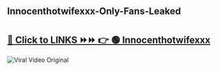 
 ## Innocenthotwifexxx-Only-Fans-Leaked

# <h2><a href="https://clipsfans.com/Innocenthotwifexxx&ref=git">🔗 Click to LINKS ⏩⏩ 👉 🟢 Innocenthotwifexxx </a></h2>

<a href="https://clipsfans.com/Innocenthotwifexxx&ref=git" rel="nofollow" data-target="animated-image.originalLink"><img src="https://i.ibb.co.com/xMMVF88/686577567.gif" alt="Viral Video Original" style="max-width: 100%; display: inline-block;" data-target="animated-image.originalImage"></a>

